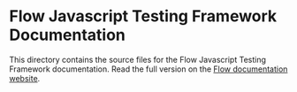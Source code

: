 # Flow Javascript Testing Framework Documentation

This directory contains the source files for the Flow Javascript Testing Framework documentation.
Read the full version on the [Flow documentation website](https://docs.onflow.org/flow-cli).
